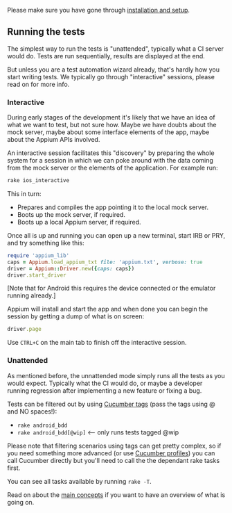 Please make sure you have gone through [installation and setup](setup.md).

## Running the tests

The simplest way to run the tests is "unattended", typically what a CI server would do. Tests are run sequentially, results are displayed at the end.

But unless you are a test automation wizard already, that's hardly how you start writing tests. We typically go through "interactive" sessions, please read on for more info.

### Interactive

During early stages of the development it's likely that we have an idea of what we want to test, but not sure how. Maybe we have doubts about the mock server, maybe about some interface elements of the app, maybe about the Appium APIs involved.

An interactive session facilitates this "discovery" by preparing the whole system for a session in which we can poke around with the data coming from the mock server or the elements of the application. For example run:

```bash
rake ios_interactive
```

This in turn:

 * Prepares and compiles the app pointing it to the local mock server.
 * Boots up the mock server, if required.
 * Boots up a local Appium server, if required.

Once all is up and running you can open up a new terminal, start IRB or PRY, and try something like this:

```ruby
require 'appium_lib'
caps = Appium.load_appium_txt file: 'appium.txt', verbose: true
driver = Appium::Driver.new({caps: caps})
driver.start_driver
```

[Note that for Android this requires the device connected or the emulator running already.]

Appium will install and start the app and when done you can begin the session by getting a dump of what is on screen:

```ruby
driver.page
```

Use ```CTRL+C``` on the main tab to finish off the interactive session.  

### Unattended

As mentioned before, the unnattended mode simply runs all the tests as you would expect. Typically what the CI would do, or maybe a developer running regression after implementing a new feature or fixing a bug.

Tests can be filtered out by using [Cucumber tags](https://github.com/cucumber/cucumber/wiki/Tags) (pass the tags using @ and NO spaces!):

 * ```rake android_bdd```
 * ```rake android_bdd[@wip]``` <-- only runs tests tagged @wip

Please note that filtering scenarios using tags can get pretty complex, so if you need something more advanced (or use [Cucumber profiles](https://github.com/cucumber/cucumber/wiki/cucumber.yml)) you can call Cucumber directly but you'll need to call the the dependant rake tasks first.

You can see all tasks available by running ```rake -T```.

Read on about the [main concepts](overview.md) if you want to have an overview of what is going on.
